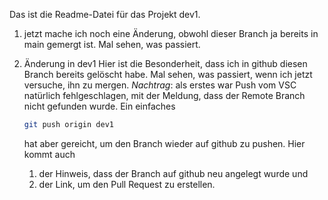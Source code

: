 Das ist die Readme-Datei für das Projekt dev1.

1. jetzt mache ich noch eine Änderung, obwohl dieser Branch ja bereits
   in main gemergt ist. Mal sehen, was passiert.

2. Änderung in dev1
   Hier ist die Besonderheit, dass ich in github diesen Branch bereits gelöscht habe.
   Mal sehen, was passiert, wenn ich jetzt versuche, ihn zu mergen.
   _Nachtrag_: als erstes war Push vom VSC natürlich fehlgeschlagen, mit der Meldung, dass
   der Remote Branch nicht gefunden wurde. Ein einfaches

   ```bash
   git push origin dev1
   ```

   hat aber gereicht, um den Branch wieder auf github zu pushen. Hier kommt auch

   1. der Hinweis, dass der Branch auf github neu angelegt wurde und
   2. der Link, um den Pull Request zu erstellen.
